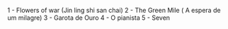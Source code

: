 1 - Flowers of war (Jin ling shi san chai)
2 - The Green Mile ( A espera de um milagre)
3 - Garota de Ouro 
4 - O pianista
5 - Seven